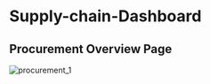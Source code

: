 # Supply-chain-Dashboard

<h2> Procurement Overview Page </h2> 

![procurement_1](https://github.com/user-attachments/assets/c8cc949a-3d5f-4d92-a0bc-37dd9f0d7510)

